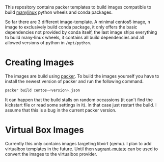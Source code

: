 This repository contains packer templates to build images compatible to build
[manylinux](https://github.com/pypa/manylinux) python wheels and conda packages.

So far there are 3 different image-template. A minimal centos5 image, n image to
exclusively build conda package, it only offers the basic dependencies not
provided by conda itself, the last image ships everything to build many-linux
wheels, it contains all build dependencies and all allowed versions of python in
`/opt/python`.

Creating Images
===============

The images are build using [packer](https://www.packer.io/). To build the images
yourself you have to install the newest version of packer and run the following
command.

```bash
packer build centos-<version>.json
```

It can happen that the build stalls on random occassions (it can't find the
kickstart file or read some settings in it). In that case just restart the
build. I assume that this is a bug in the current packer version.

Virtual Box Images
==================

Currently this only contains images targeting libvirt (qemu). I plan to add
virtualbox templates in the future. Until then
[vagrant-mutate](https://github.com/sciurus/vagrant-mutate) can be used to
convert the images to the virtualbox provider.
